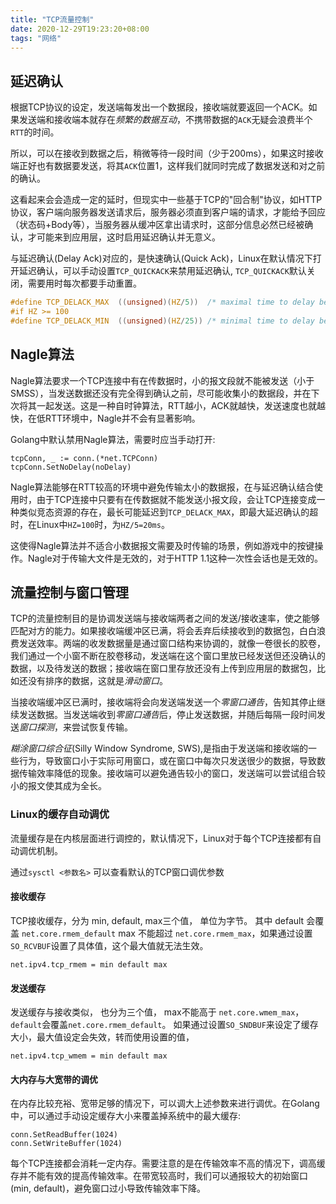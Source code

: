 ```yaml
---
title: "TCP流量控制"
date: 2020-12-29T19:23:20+08:00
tags: "网络"
---
```


## 延迟确认

根据TCP协议的设定，发送端每发出一个数据段，接收端就要返回一个ACK。如果发送端和接收端本就存在*频繁的数据互动*，不携带数据的`ACK`无疑会浪费半个`RTT`的时间。

所以，可以在接收到数据之后，稍微等待一段时间（少于200ms），如果这时接收端正好也有数据要发送，将其`ACK`位置1，这样我们就同时完成了数据发送和对之前的确认。

这看起来会会造成一定的延时，但现实中一些基于TCP的"回合制"协议，如HTTP协议，客户端向服务器发送请求后，服务器必须直到客户端的请求，才能给予回应（状态码+Body等），当服务器从缓冲区拿出请求时，这部分信息必然已经被确认，才可能来到应用层，这时启用延迟确认并无意义。

与延迟确认(Delay Ack)对应的，是快速确认(Quick Ack)，Linux在默认情况下打开延迟确认，可以手动设置`TCP_QUICKACK`来禁用延迟确认, `TCP_QUICKACK`默认关闭，需要用时每次都要手动重置。

```c
#define TCP_DELACK_MAX	((unsigned)(HZ/5))	/* maximal time to delay before sending an ACK */
#if HZ >= 100
#define TCP_DELACK_MIN	((unsigned)(HZ/25))	/* minimal time to delay before sending an ACK */
```

## Nagle算法

Nagle算法要求一个TCP连接中有在传数据时，小的报文段就不能被发送（小于SMSS），当发送数据还没有完全得到确认之前，尽可能收集小的数据段，并在下次将其一起发送。这是一种自时钟算法，RTT越小，ACK就越快，发送速度也就越快，在低RTT环境中，Nagle并不会有显著影响。

Golang中默认禁用Nagle算法，需要时应当手动打开:

```
tcpConn, _ := conn.(*net.TCPConn)
tcpConn.SetNoDelay(noDelay)
```

Nagle算法能够在RTT较高的环境中避免传输太小的数据报，在与延迟确认结合使用时，由于TCP连接中只要有在传数据就不能发送小报文段，会让TCP连接变成一种类似竞态资源的存在，最长可能延迟到`TCP_DELACK_MAX`，即最大延迟确认的超时，在Linux中`HZ=100`时，为`HZ/5=20ms`。

这使得Nagle算法并不适合小数据报文需要及时传输的场景，例如游戏中的按键操作。Nagle对于传输大文件是无效的，对于HTTP 1.1这种一次性会话也是无效的。

## 流量控制与窗口管理

TCP的流量控制目的是协调发送端与接收端两者之间的发送/接收速率，使之能够匹配对方的能力。如果接收端缓冲区已满，将会丢弃后续接收到的数据包，白白浪费发送效率。两端的收发数据量是通过窗口结构来协调的，就像一卷很长的胶卷，我们通过一个小窗不断在胶卷移动，发送端在这个窗口里放已经发送但还没确认的数据，以及待发送的数据；接收端在窗口里存放还没有上传到应用层的数据包，比如还没有排序的数据，这就是*滑动窗口*。

当接收端缓冲区已满时，接收端将会向发送端发送一个*零窗口通告*，告知其停止继续发送数据。当发送端收到*零窗口通告*后，停止发送数据，并随后每隔一段时间发送*窗口探测*，来尝试恢复传输。

*糊涂窗口综合征*(Silly Window Syndrome, SWS),是指由于发送端和接收端的一些行为，导致窗口小于实际可用窗口，或在窗口中每次只发送很少的数据，导致数据传输效率降低的现象。接收端可以避免通告较小的窗口，发送端可以尝试组合较小的报文使其成为全长。

### Linux的缓存自动调优

流量缓存是在内核层面进行调控的，默认情况下，Linux对于每个TCP连接都有自动调优机制。

通过`sysctl <参数名>` 可以查看默认的TCP窗口调优参数

#### 接收缓存

TCP接收缓存，分为 min, default, max三个值， 单位为字节。 
其中 default 会覆盖 `net.core.rmem_default`
max 不能超过 `net.core.rmem_max`，如果通过设置`SO_RCVBUF`设置了具体值，这个最大值就无法生效。

```
net.ipv4.tcp_rmem = min default max
```

#### 发送缓存

发送缓存与接收类似， 也分为三个值， max不能高于 `net.core.wmem_max`， `default`会覆盖`net.core.rmem_default`。
如果通过设置`SO_SNDBUF`来设定了缓存大小，最大值设定会失效，转而使用设置的值，
```
net.ipv4.tcp_wmem = min default max
```

#### 大内存与大宽带的调优

在内存比较充裕、宽带足够的情况下，可以调大上述参数来进行调优。在Golang中，可以通过手动设定缓存大小来覆盖掉系统中的最大缓存:

```
conn.SetReadBuffer(1024)
conn.SetWriteBuffer(1024)
```

每个TCP连接都会消耗一定内存。需要注意的是在传输效率不高的情况下，调高缓存并不能有效的提高传输效率。在带宽较高时，我们可以通报较大的初始窗口(min, default)，避免窗口过小导致传输效率下降。

